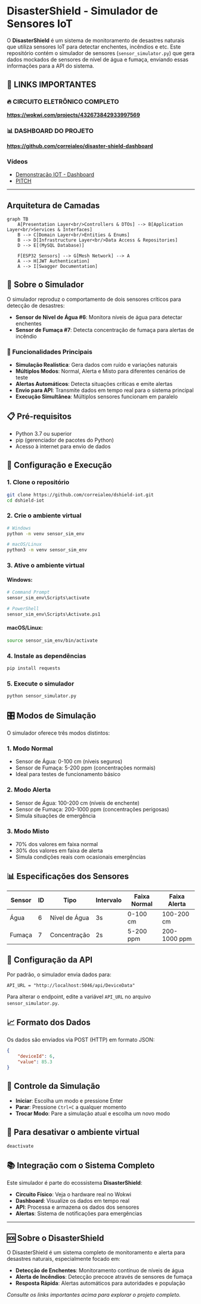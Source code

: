 # DisasterShield - Simulador de Sensores IoT

O **DisasterShield** é um sistema de monitoramento de desastres naturais que utiliza sensores IoT para detectar enchentes, incêndios e etc. Este repositório contém o simulador de sensores (`sensor_simulator.py`) que gera dados mockados de sensores de nível de água e fumaça, enviando essas informações para a API do sistema.

## 🔗 LINKS IMPORTANTES

### 🔥 **CIRCUITO ELETRÔNICO COMPLETO**
**https://wokwi.com/projects/432673842933997569**

### 📊 **DASHBOARD DO PROJETO**
**https://github.com/correialeo/disaster-shield-dashboard**

### Vídeos
- [Demonstração IOT - Dashboard](https://youtu.be/WXqfdYOTrMg)
- [PITCH](https://youtu.be/8D1A1Ji5vlc)

---

## Arquitetura de Camadas

```mermaid
graph TB
    A[Presentation Layer<br/>Controllers & DTOs] --> B[Application Layer<br/>Services & Interfaces]
    B --> C[Domain Layer<br/>Entities & Enums]
    B --> D[Infrastructure Layer<br/>Data Access & Repositories]
    D --> E[(MySQL Database)]
    
    F[ESP32 Sensors] --> G[Mesh Network] --> A
    A --> H[JWT Authentication]
    A --> I[Swagger Documentation]
```

## 🚨 Sobre o Simulador

O simulador reproduz o comportamento de dois sensores críticos para detecção de desastres:

- **Sensor de Nível de Água #6**: Monitora níveis de água para detectar enchentes
- **Sensor de Fumaça #7**: Detecta concentração de fumaça para alertas de incêndio

### 🎯 Funcionalidades Principais

- **Simulação Realística**: Gera dados com ruído e variações naturais
- **Múltiplos Modos**: Normal, Alerta e Misto para diferentes cenários de teste
- **Alertas Automáticos**: Detecta situações críticas e emite alertas
- **Envio para API**: Transmite dados em tempo real para o sistema principal
- **Execução Simultânea**: Múltiplos sensores funcionam em paralelo

## 📋 Pré-requisitos

- Python 3.7 ou superior
- pip (gerenciador de pacotes do Python)
- Acesso à internet para envio de dados

## 🚀 Configuração e Execução

### 1. Clone o repositório
```bash
git clone https://github.com/correialeo/dshield-iot.git
cd dshield-iot
```

### 2. Crie o ambiente virtual
```bash
# Windows
python -m venv sensor_sim_env

# macOS/Linux
python3 -m venv sensor_sim_env
```

### 3. Ative o ambiente virtual

#### Windows:
```bash
# Command Prompt
sensor_sim_env\Scripts\activate

# PowerShell
sensor_sim_env\Scripts\Activate.ps1
```

#### macOS/Linux:
```bash
source sensor_sim_env/bin/activate
```

### 4. Instale as dependências
```bash
pip install requests
```

### 5. Execute o simulador
```bash
python sensor_simulator.py
```

## 🎛️ Modos de Simulação

O simulador oferece três modos distintos:

### 1. **Modo Normal**
- Sensor de Água: 0-100 cm (níveis seguros)
- Sensor de Fumaça: 5-200 ppm (concentrações normais)
- Ideal para testes de funcionamento básico

### 2. **Modo Alerta**
- Sensor de Água: 100-200 cm (níveis de enchente)
- Sensor de Fumaça: 200-1000 ppm (concentrações perigosas)
- Simula situações de emergência

### 3. **Modo Misto**
- 70% dos valores em faixa normal
- 30% dos valores em faixa de alerta
- Simula condições reais com ocasionais emergências

## 📊 Especificações dos Sensores

| Sensor | ID | Tipo | Intervalo | Faixa Normal | Faixa Alerta |
|--------|----|----|----------|-------------|-------------|
| Água | 6 | Nível de Água | 3s | 0-100 cm | 100-200 cm |
| Fumaça | 7 | Concentração | 2s | 5-200 ppm | 200-1000 ppm |

## 🔧 Configuração da API

Por padrão, o simulador envia dados para:
```
API_URL = "http://localhost:5046/api/DeviceData"
```

Para alterar o endpoint, edite a variável `API_URL` no arquivo `sensor_simulator.py`.

## 📈 Formato dos Dados

Os dados são enviados via POST (HTTP) em formato JSON:
```json
{
    "deviceId": 6,
    "value": 85.3
}
```

## 🔄 Controle da Simulação

- **Iniciar**: Escolha um modo e pressione Enter
- **Parar**: Pressione `Ctrl+C` a qualquer momento
- **Trocar Modo**: Pare a simulação atual e escolha um novo modo

## 🛑 Para desativar o ambiente virtual
```bash
deactivate
```

## 📚 Integração com o Sistema Completo

Este simulador é parte do ecossistema **DisasterShield**:

- **Circuito Físico**: Veja o hardware real no Wokwi
- **Dashboard**: Visualize os dados em tempo real
- **API**: Processa e armazena os dados dos sensores
- **Alertas**: Sistema de notificações para emergências

---

## 🆘 Sobre o DisasterShield

O DisasterShield é um sistema completo de monitoramento e alerta para desastres naturais, especialmente focado em:
- **Detecção de Enchentes**: Monitoramento contínuo de níveis de água
- **Alerta de Incêndios**: Detecção precoce através de sensores de fumaça
- **Resposta Rápida**: Alertas automáticos para autoridades e população

*Consulte os links importantes acima para explorar o projeto completo.*
